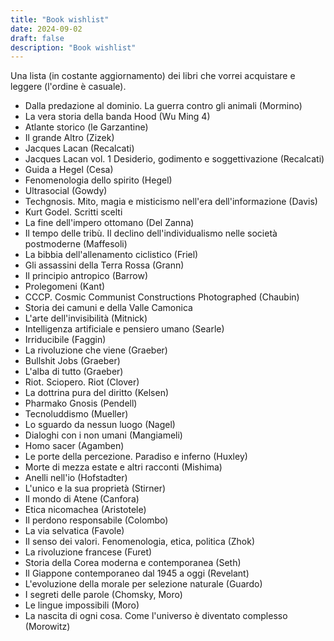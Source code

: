 ```yaml
---
title: "Book wishlist"
date: 2024-09-02
draft: false
description: "Book wishlist"
---
```


Una lista (in costante aggiornamento) dei libri che vorrei acquistare e leggere (l'ordine è casuale).

- Dalla predazione al dominio. La guerra contro gli animali (Mormino)
- La vera storia della banda Hood (Wu Ming 4)
- Atlante storico (le Garzantine)
- Il grande Altro (Zizek)
- Jacques Lacan (Recalcati)
- Jacques Lacan vol. 1 Desiderio, godimento e soggettivazione (Recalcati)
- Guida a Hegel (Cesa)
- Fenomenologia dello spirito (Hegel)
- Ultrasocial (Gowdy)
- Techgnosis. Mito, magia e misticismo nell'era dell'informazione (Davis)
- Kurt Godel. Scritti scelti
- La fine dell'impero ottomano (Del Zanna)
- Il tempo delle tribù. Il declino dell'individualismo nelle società postmoderne (Maffesoli)
- La bibbia dell'allenamento ciclistico (Friel)
- Gli assassini della Terra Rossa (Grann)
- Il principio antropico (Barrow)
- Prolegomeni (Kant)
- CCCP. Cosmic Communist Constructions Photographed (Chaubin)
- Storia dei camuni e della Valle Camonica
- L'arte dell'invisibilità (Mitnick)
- Intelligenza artificiale e pensiero umano (Searle)
- Irriducibile (Faggin)
- La rivoluzione che viene (Graeber)
- Bullshit Jobs (Graeber)
- L'alba di tutto (Graeber)
- Riot. Sciopero. Riot (Clover)
- La dottrina pura del diritto (Kelsen)
- Pharmako Gnosis (Pendell)
- Tecnoluddismo (Mueller)
- Lo sguardo da nessun luogo (Nagel)
- Dialoghi con i non umani (Mangiameli)
- Homo sacer (Agamben)
- Le porte della percezione. Paradiso e inferno (Huxley)
- Morte di mezza estate e altri racconti (Mishima)
- Anelli nell'io (Hofstadter)
- L'unico e la sua proprietà (Stirner)
- Il mondo di Atene (Canfora)
- Etica nicomachea (Aristotele)
- Il perdono responsabile (Colombo)
- La via selvatica (Favole)
- Il senso dei valori. Fenomenologia, etica, politica (Zhok)
- La rivoluzione francese (Furet)
- Storia della Corea moderna e contemporanea (Seth)
- Il Giappone contemporaneo dal 1945 a oggi (Revelant)
- L'evoluzione della morale per selezione naturale (Guardo)
- I segreti delle parole (Chomsky, Moro)
- Le lingue impossibili (Moro)
- La nascita di ogni cosa. Come l'universo è diventato complesso (Morowitz)